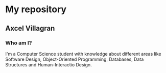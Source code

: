 # My repository
## Axcel Villagran
<!--
**AxcelVillagran/AxcelVillagran** is a ✨ _special_ ✨ repository because its `README.md` (this file) appears on your GitHub profile.

Here are some ideas to get you started:

- 🔭 I’m currently working on ...
- 🌱 I’m currently learning ...
- 👯 I’m looking to collaborate on ...
- 🤔 I’m looking for help with ...
- 💬 Ask me about ...
- 📫 How to reach me: ...
- 😄 Pronouns: ...
- ⚡ Fun fact: ...
-->
### Who am I?
I'm a Computer Science student with knowledge about different areas like Software Design, Object-Oriented Programming, Databases, Data Structures and Human-Interactio Design. 

